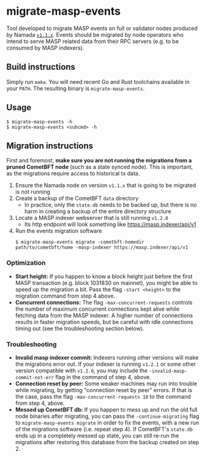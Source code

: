 # migrate-masp-events

Tool developed to migrate MASP events on full or validator nodes
produced by Namada [`v1.1.x`](https://github.com/anoma/namada/releases/tag/v1.1.5).
Events should be migrated by node operators who intend to serve
MASP related data from their RPC servers (e.g. to be consumed by
MASP indexers).

## Build instructions

Simply run `make`. You will need recent Go and Rust toolchains
available in your `PATH`. The resulting binary is `migrate-masp-events`.

## Usage

    $ migrate-masp-events -h
    $ migrate-masp-events <subcmd> -h

## Migration instructions

First and foremost, **make sure you are not running the migrations
from a pruned CometBFT node** (such as a state synced node). This is
important, as the migrations require access to historical tx data.

1. Ensure the Namada node on version `v1.1.x` that is going to
   be migrated is not running
2. Create a backup of the CometBFT `data` directory
    - In practice, only the `state.db` needs to be backed up,
      but there is no harm in creating a backup of the entire
      directory structure
3. Locate a MASP indexer webserver that is still running `v1.2.0`
    - Its http endpoint will look something like <https://masp.indexer/api/v1>
4. Run the events migration software
    ```
    $ migrate-masp-events migrate -cometbft-homedir path/to/cometbft/home -masp-indexer https://masp.indexer/api/v1
    ```

### Optimization

- **Start height:** If you happen to know a block height just before
the first MASP transaction (e.g. block 1031830 on mainnet), you might
be able to speed up the migration a bit. Pass the flag `-start <height>`
to the migration command from step 4 above.
- **Concurrent connections:** The flag `-max-concurrent-requests` controls
the number of maximum concurrent connections kept alive while fetching data
from the MASP indexer. A higher number of connections results in faster
migration speeds, but be careful with idle connections timing out (see
the troubleshooting section below).

### Troubleshooting

- **Invalid masp indexer commit:** Indexers running other versions will
make the migrations error out. If your indexer is running `v1.2.1` or
some other version compatible with `v1.2.0`, you may include the
`-invalid-masp-commit-not-err` flag in the command of step 4, above.
- **Connection reset by peer:** Some weaker machines may run into trouble while
migrating, by getting "connection reset by peer" errors. If that is the case,
pass the flag `-max-concurrent-requests 10` to the command from step 4, above.
- **Messed up CometBFT db:** If you happen to mess up and run the old full
node binaries after migrating, you can pass the `-continue-migrating` flag
to `migrate-masp-events migrate` in order to fix the events, with a new run
of the migrations software (i.e. repeat step 4). If CometBFT's `state.db`
ends up in a completely messed up state, you can still re-run the migrations
after restoring this database from the backup created on step 2.
